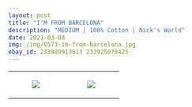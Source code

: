 ```yaml
---
layout: post
title: "I'M FROM BARCELONA"
description: "MEDIUM | 100% Cotton | Nick's World"
date: 2021-03-08
img: /img/0573-im-from-barcelona.jpg
ebay_id: 233989913613 233925078425
---
```




<table style="width:100%;"><tr><td style="vertical-align:top;">
      <figure class="tmblr-full" data-orig-height="2048" data-orig-width="1365" data-orig-src="https://concertshirts.netlify.app/shirts/0573/0573-01.jpg"><img src="https://64.media.tumblr.com/3dc75e0ae58bd576517ad21868f49451/ab05e7d9cfb342a6-79/s540x810/83d9dc3f7896a3c1776a504c9b832fa05c844862.jpg" data-orig-height="2048" data-orig-width="1365" data-orig-src="https://concertshirts.netlify.app/shirts/0573/0573-01.jpg"/></figure></td>
    <td style="vertical-align:top;">
      <figure class="tmblr-full" data-orig-height="2048" data-orig-width="1365" data-orig-src="https://concertshirts.netlify.app/shirts/0573/0573-02.jpg"><img src="https://64.media.tumblr.com/a0faa9a9d922a495b37462ce4306cc6d/ab05e7d9cfb342a6-17/s540x810/90ae9b1877cca39bb92540119618b618e40516df.jpg" data-orig-height="2048" data-orig-width="1365" data-orig-src="https://concertshirts.netlify.app/shirts/0573/0573-02.jpg"/></figure></td>
  </tr></table>
